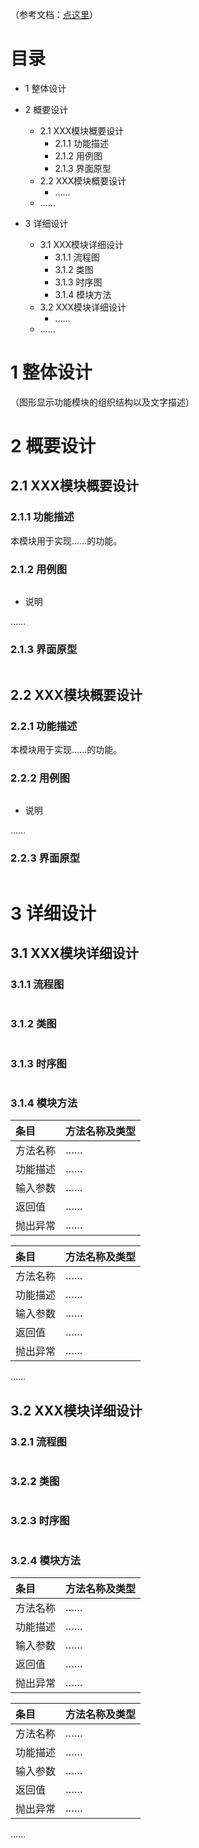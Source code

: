 （参考文档：[点这里](https://max.book118.com/html/2019/0207/6052033132002005.shtm)）

# 目录
- 1 整体设计

- 2 概要设计
    - 2.1 XXX模块概要设计
        - 2.1.1 功能描述
        - 2.1.2 用例图
        - 2.1.3 界面原型
    - 2.2 XXX模块概要设计
        - ……
    - ……
- 3 详细设计
    - 3.1 XXX模块详细设计
        - 3.1.1 流程图
        - 3.1.2 类图
        - 3.1.3 时序图
        - 3.1.4 模块方法
    - 3.2 XXX模块详细设计
        - ……
    - ……



# 1 整体设计

（图形显示功能模块的组织结构以及文字描述）

# 2 概要设计

## 2.1 XXX模块概要设计

### 2.1.1 功能描述
本模块用于实现……的功能。

### 2.1.2 用例图

<img src="" />

- 说明

……

### 2.1.3 界面原型

<img src="" />




## 2.2 XXX模块概要设计

### 2.2.1 功能描述
本模块用于实现……的功能。

### 2.2.2 用例图

<img src="" />

- 说明

……

### 2.2.3 界面原型

<img src="" />





# 3 详细设计

## 3.1 XXX模块详细设计

### 3.1.1 流程图

<img src="" />

### 3.1.2 类图

<img src="" />

### 3.1.3 时序图

<img src="" />

### 3.1.4 模块方法

|条目|方法名称及类型|
|:--|:--|
|方法名称|……|
|功能描述|……|
|输入参数|……|
|返回值|……|
|抛出异常|……|

|条目|方法名称及类型|
|:--|:--|
|方法名称|……|
|功能描述|……|
|输入参数|……|
|返回值|……|
|抛出异常|……|

……


## 3.2 XXX模块详细设计

### 3.2.1 流程图

<img src="" />

### 3.2.2 类图

<img src="" />

### 3.2.3 时序图

<img src="" />

### 3.2.4 模块方法

|条目|方法名称及类型|
|:--|:--|
|方法名称|……|
|功能描述|……|
|输入参数|……|
|返回值|……|
|抛出异常|……|

|条目|方法名称及类型|
|:--|:--|
|方法名称|……|
|功能描述|……|
|输入参数|……|
|返回值|……|
|抛出异常|……|

……






